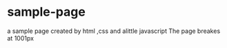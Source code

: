 # sample-page
 a sample page created by html ,css and alittle javascript
 The page breakes at 1001px
